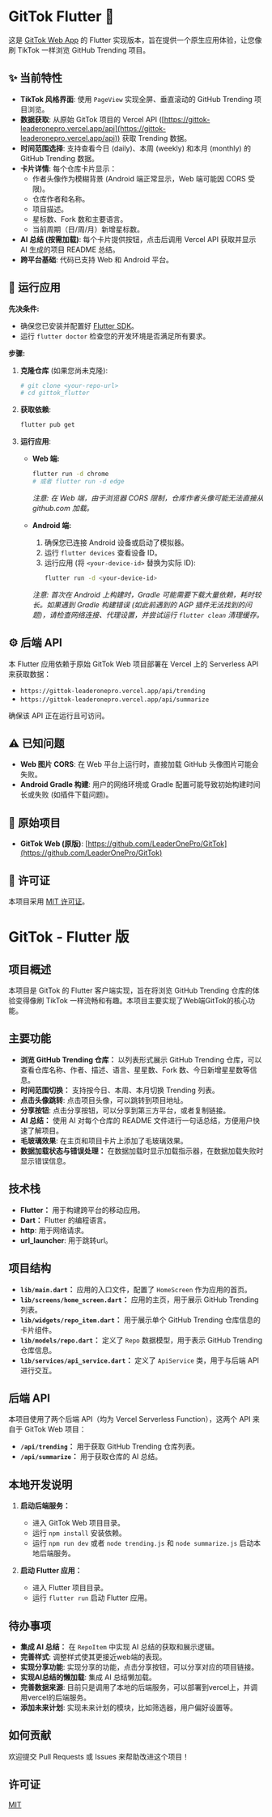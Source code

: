 # GitTok Flutter 📱

这是 [GitTok Web App](https://github.com/LeaderOnePro/GitTok) 的 Flutter 实现版本，旨在提供一个原生应用体验，让您像刷 TikTok 一样浏览 GitHub Trending 项目。

## ✨ 当前特性

*   **TikTok 风格界面**: 使用 `PageView` 实现全屏、垂直滚动的 GitHub Trending 项目浏览。
*   **数据获取**: 从原始 GitTok 项目的 Vercel API ([https://gittok-leaderonepro.vercel.app/api](https://gittok-leaderonepro.vercel.app/api)) 获取 Trending 数据。
*   **时间范围选择**: 支持查看今日 (daily)、本周 (weekly) 和本月 (monthly) 的 GitHub Trending 数据。
*   **卡片详情**: 每个仓库卡片显示：
    *   作者头像作为模糊背景 (Android 端正常显示，Web 端可能因 CORS 受限)。
    *   仓库作者和名称。
    *   项目描述。
    *   星标数、Fork 数和主要语言。
    *   当前周期（日/周/月）新增星标数。
*   **AI 总结 (按需加载)**: 每个卡片提供按钮，点击后调用 Vercel API 获取并显示 AI 生成的项目 README 总结。
*   **跨平台基础**: 代码已支持 Web 和 Android 平台。

## 🚀 运行应用

**先决条件:**

*   确保您已安装并配置好 [Flutter SDK](https://docs.flutter.dev/get-started/install)。
*   运行 `flutter doctor` 检查您的开发环境是否满足所有要求。

**步骤:**

1.  **克隆仓库** (如果您尚未克隆):
    ```bash
    # git clone <your-repo-url>
    # cd gittok_flutter
    ```
2.  **获取依赖**:
    ```bash
    flutter pub get
    ```
3.  **运行应用**:

    *   **Web 端:**
        ```bash
        flutter run -d chrome
        # 或者 flutter run -d edge
        ```
        *注意: 在 Web 端，由于浏览器 CORS 限制，仓库作者头像可能无法直接从 github.com 加载。*

    *   **Android 端:**
        1.  确保您已连接 Android 设备或启动了模拟器。
        2.  运行 `flutter devices` 查看设备 ID。
        3.  运行应用 (将 `<your-device-id>` 替换为实际 ID):
            ```bash
            flutter run -d <your-device-id>
            ```
        *注意: 首次在 Android 上构建时，Gradle 可能需要下载大量依赖，耗时较长。如果遇到 Gradle 构建错误 (如此前遇到的 AGP 插件无法找到的问题)，请检查网络连接、代理设置，并尝试运行 `flutter clean` 清理缓存。*

## ⚙️ 后端 API

本 Flutter 应用依赖于原始 GitTok Web 项目部署在 Vercel 上的 Serverless API 来获取数据：
*   `https://gittok-leaderonepro.vercel.app/api/trending`
*   `https://gittok-leaderonepro.vercel.app/api/summarize`

确保该 API 正在运行且可访问。

## ⚠️ 已知问题

*   **Web 图片 CORS**: 在 Web 平台上运行时，直接加载 GitHub 头像图片可能会失败。
*   **Android Gradle 构建**: 用户的网络环境或 Gradle 配置可能导致初始构建时间长或失败 (如插件下载问题)。

## 🔗 原始项目

*   **GitTok Web (原版)**: [https://github.com/LeaderOnePro/GitTok](https://github.com/LeaderOnePro/GitTok)

## 📄 许可证

本项目采用 [MIT 许可证](LICENSE)。
# GitTok - Flutter 版

## 项目概述

本项目是 GitTok 的 Flutter 客户端实现，旨在将浏览 GitHub Trending 仓库的体验变得像刷 TikTok 一样流畅和有趣。本项目主要实现了Web端GitTok的核心功能。

## 主要功能

*   **浏览 GitHub Trending 仓库：** 以列表形式展示 GitHub Trending 仓库，可以查看仓库名称、作者、描述、语言、星星数、Fork 数、今日新增星星数等信息。
*   **时间范围切换：** 支持按今日、本周、本月切换 Trending 列表。
* **点击头像跳转**: 点击项目头像，可以跳转到项目地址。
* **分享按钮**: 点击分享按钮，可以分享到第三方平台，或者复制链接。
*   **AI 总结：** 使用 AI 对每个仓库的 README 文件进行一句话总结，方便用户快速了解项目。
* **毛玻璃效果**: 在主页和项目卡片上添加了毛玻璃效果。
*   **数据加载状态与错误处理：** 在数据加载时显示加载指示器，在数据加载失败时显示错误信息。

## 技术栈

*   **Flutter：** 用于构建跨平台的移动应用。
*   **Dart：** Flutter 的编程语言。
* **http**: 用于网络请求。
* **url_launcher**: 用于跳转url。

## 项目结构

*   **`lib/main.dart`：** 应用的入口文件，配置了 `HomeScreen` 作为应用的首页。
*   **`lib/screens/home_screen.dart`：** 应用的主页，用于展示 GitHub Trending 列表。
*   **`lib/widgets/repo_item.dart`：** 用于展示单个 GitHub Trending 仓库信息的卡片组件。
*   **`lib/models/repo.dart`：** 定义了 `Repo` 数据模型，用于表示 GitHub Trending 仓库信息。
*   **`lib/services/api_service.dart`：** 定义了 `ApiService` 类，用于与后端 API 进行交互。

## 后端 API

本项目使用了两个后端 API（均为 Vercel Serverless Function），这两个 API 来自于 GitTok Web 项目：

*   **`/api/trending`：** 用于获取 GitHub Trending 仓库列表。
*   **`/api/summarize`：** 用于获取仓库的 AI 总结。

## 本地开发说明

1.  **启动后端服务：**
    *   进入 GitTok Web 项目目录。
    *   运行 `npm install` 安装依赖。
    *  运行 `npm run dev` 或者 `node trending.js` 和 `node summarize.js` 启动本地后端服务。

2.  **启动 Flutter 应用：**
    *   进入 Flutter 项目目录。
    *   运行 `flutter run` 启动 Flutter 应用。

## 待办事项

*   **集成 AI 总结：** 在 `RepoItem` 中实现 AI 总结的获取和展示逻辑。
* **完善样式**: 调整样式使其更接近web端的表现。
* **实现分享功能**: 实现分享的功能，点击分享按钮，可以分享对应的项目链接。
* **实现AI总结的懒加载**: 集成 AI 总结懒加载。
* **完善数据来源**: 目前只是调用了本地的后端服务，可以部署到vercel上，并调用vercel的后端服务。
* **添加未来计划**: 实现未来计划的模块，比如筛选器，用户偏好设置等。

## 如何贡献

欢迎提交 Pull Requests 或 Issues 来帮助改进这个项目！

## 许可证

[MIT](LICENSE)
